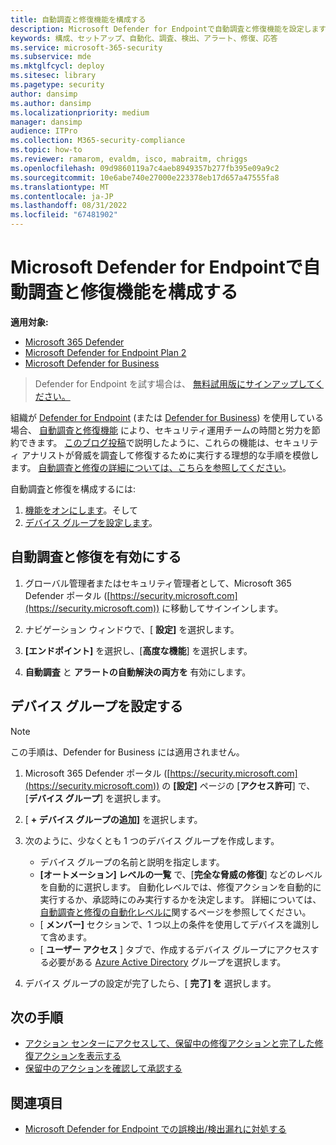 ```yaml
---
title: 自動調査と修復機能を構成する
description: Microsoft Defender for Endpointで自動調査と修復機能を設定します。
keywords: 構成、セットアップ、自動化、調査、検出、アラート、修復、応答
ms.service: microsoft-365-security
ms.subservice: mde
ms.mktglfcycl: deploy
ms.sitesec: library
ms.pagetype: security
author: dansimp
ms.author: dansimp
ms.localizationpriority: medium
manager: dansimp
audience: ITPro
ms.collection: M365-security-compliance
ms.topic: how-to
ms.reviewer: ramarom, evaldm, isco, mabraitm, chriggs
ms.openlocfilehash: 09d9860119a7c4aeb8949357b277fb395e09a9c2
ms.sourcegitcommit: 10e6abe740e27000e223378eb17d657a47555fa8
ms.translationtype: MT
ms.contentlocale: ja-JP
ms.lasthandoff: 08/31/2022
ms.locfileid: "67481902"
---
```

# <a name="configure-automated-investigation-and-remediation-capabilities-in-microsoft-defender-for-endpoint"></a>Microsoft Defender for Endpointで自動調査と修復機能を構成する

**適用対象:**
- [Microsoft 365 Defender](https://go.microsoft.com/fwlink/?linkid=2118804)
- [Microsoft Defender for Endpoint Plan 2](https://go.microsoft.com/fwlink/p/?linkid=2154037)
- [Microsoft Defender for Business](../defender-business/mdb-overview.md)

> Defender for Endpoint を試す場合は、 [無料試用版にサインアップしてください。](https://signup.microsoft.com/create-account/signup?products=7f379fee-c4f9-4278-b0a1-e4c8c2fcdf7e&ru=https://aka.ms/MDEp2OpenTrial?ocid=docs-wdatp-assignaccess-abovefoldlink)

組織が [Defender for Endpoint](/windows/security/threat-protection/) (または [Defender for Business](../defender-business/mdb-overview.md)) を使用している場合、 [自動調査と修復機能](/microsoft-365/security/defender-endpoint/automated-investigations) により、セキュリティ運用チームの時間と労力を節約できます。 [このブログ投稿](https://techcommunity.microsoft.com/t5/microsoft-defender-atp/enhance-your-soc-with-microsoft-defender-atp-automatic/ba-p/848946)で説明したように、これらの機能は、セキュリティ アナリストが脅威を調査して修復するために実行する理想的な手順を模倣します。 [自動調査と修復の詳細については、こちらを参照してください](/microsoft-365/security/defender-endpoint/automated-investigations)。

自動調査と修復を構成するには:

1. [機能をオンにします](#turn-on-automated-investigation-and-remediation)。そして
2. [デバイス グループを設定します](#set-up-device-groups)。

## <a name="turn-on-automated-investigation-and-remediation"></a>自動調査と修復を有効にする

1. グローバル管理者またはセキュリティ管理者として、Microsoft 365 Defender ポータル ([https://security.microsoft.com](https://security.microsoft.com)) に移動してサインインします。

2. ナビゲーション ウィンドウで、[ **設定]** を選択します。

3. **[エンドポイント]** を選択し、[**高度な機能**] を選択します。

4. **自動調査** と **アラートの自動解決の両方を** 有効にします。

## <a name="set-up-device-groups"></a>デバイス グループを設定する

> [!NOTE]
> この手順は、Defender for Business には適用されません。

1. Microsoft 365 Defender ポータル ([https://security.microsoft.com](https://security.microsoft.com)) の **[設定]** ページの [**アクセス許可**] で、[**デバイス グループ**] を選択します。

2. [ **+ デバイス グループの追加]** を選択します。

3. 次のように、少なくとも 1 つのデバイス グループを作成します。

   - デバイス グループの名前と説明を指定します。
   - **[オートメーション] レベルの一覧** で、[**完全な脅威の修復**] などのレベルを自動的に選択します。 自動化レベルでは、修復アクションを自動的に実行するか、承認時にのみ実行するかを決定します。 詳細については、 [自動調査と修復の自動化レベルに](automation-levels.md)関するページを参照してください。
   - [ **メンバー]** セクションで、1 つ以上の条件を使用してデバイスを識別して含めます。
   - [ **ユーザー アクセス** ] タブで、作成するデバイス グループにアクセスする必要がある [Azure Active Directory](/azure/active-directory/fundamentals/active-directory-manage-groups?context=azure/active-directory/users-groups-roles/context/ugr-context) グループを選択します。

4. デバイス グループの設定が完了したら、[ **完了] を** 選択します。

## <a name="next-steps"></a>次の手順

- [アクション センターにアクセスして、保留中の修復アクションと完了した修復アクションを表示する](/microsoft-365/security/defender-endpoint/auto-investigation-action-center#the-action-center)
- [保留中のアクションを確認して承認する](/microsoft-365/security/defender-endpoint/manage-auto-investigation)

## <a name="see-also"></a>関連項目

- [Microsoft Defender for Endpoint での誤検出/検出漏れに対処する](defender-endpoint-false-positives-negatives.md)
